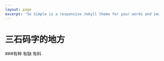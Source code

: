 ```yaml
---
layout: page 
excerpt: "So Simple is a responsive Jekyll theme for your words and images."
---
```

# 三石码字的地方
###有种 有缺  有料
